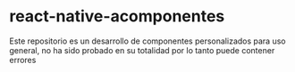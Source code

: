 # react-native-acomponentes
Este repositorio es un desarrollo de componentes personalizados para uso general, no ha sido probado en su totalidad por lo tanto puede contener errores

